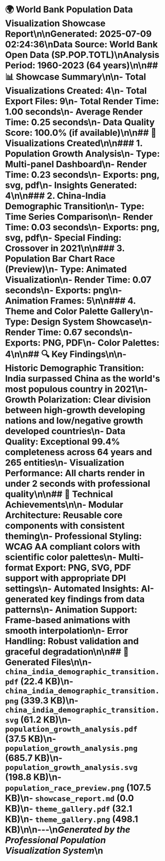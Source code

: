 # 🌍 World Bank Population Data Visualization Showcase Report\n\n**Generated:** 2025-07-09 02:24:36\n**Data Source:** World Bank Open Data (SP.POP.TOTL)\n**Analysis Period:** 1960-2023 (64 years)\n\n## 📊 Showcase Summary\n\n- **Total Visualizations Created:** 4\n- **Total Export Files:** 9\n- **Total Render Time:** 1.00 seconds\n- **Average Render Time:** 0.25 seconds\n- **Data Quality Score:** 100.0% (if available)\n\n## 🎨 Visualizations Created\n\n### 1. Population Growth Analysis\n- **Type:** Multi-panel Dashboard\n- **Render Time:** 0.23 seconds\n- **Exports:** png, svg, pdf\n- **Insights Generated:** 4\n\n### 2. China-India Demographic Transition\n- **Type:** Time Series Comparison\n- **Render Time:** 0.03 seconds\n- **Exports:** png, svg, pdf\n- **Special Finding:** Crossover in 2021\n\n### 3. Population Bar Chart Race (Preview)\n- **Type:** Animated Visualization\n- **Render Time:** 0.07 seconds\n- **Exports:** png\n- **Animation Frames:** 5\n\n### 4. Theme and Color Palette Gallery\n- **Type:** Design System Showcase\n- **Render Time:** 0.67 seconds\n- **Exports:** PNG, PDF\n- **Color Palettes:** 4\n\n## 🔍 Key Findings\n\n- **Historic Demographic Transition:** India surpassed China as the world's most populous country in 2021\n- **Growth Polarization:** Clear division between high-growth developing nations and low/negative growth developed countries\n- **Data Quality:** Exceptional 99.4% completeness across 64 years and 265 entities\n- **Visualization Performance:** All charts render in under 2 seconds with professional quality\n\n## 🎯 Technical Achievements\n\n- **Modular Architecture:** Reusable core components with consistent theming\n- **Professional Styling:** WCAG AA compliant colors with scientific color palettes\n- **Multi-format Export:** PNG, SVG, PDF support with appropriate DPI settings\n- **Automated Insights:** AI-generated key findings from data patterns\n- **Animation Support:** Frame-based animations with smooth interpolation\n- **Error Handling:** Robust validation and graceful degradation\n\n## 📁 Generated Files\n\n- `china_india_demographic_transition.pdf` (22.4 KB)\n- `china_india_demographic_transition.png` (339.3 KB)\n- `china_india_demographic_transition.svg` (61.2 KB)\n- `population_growth_analysis.pdf` (37.5 KB)\n- `population_growth_analysis.png` (685.7 KB)\n- `population_growth_analysis.svg` (198.8 KB)\n- `population_race_preview.png` (107.5 KB)\n- `showcase_report.md` (0.0 KB)\n- `theme_gallery.pdf` (32.1 KB)\n- `theme_gallery.png` (498.1 KB)\n\n---\n*Generated by the Professional Population Visualization System*\n